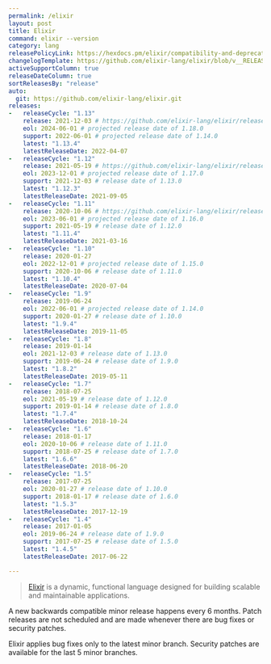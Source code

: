```yaml
---
permalink: /elixir
layout: post
title: Elixir
command: elixir --version
category: lang
releasePolicyLink: https://hexdocs.pm/elixir/compatibility-and-deprecations.html
changelogTemplate: https://github.com/elixir-lang/elixir/blob/v__RELEASE_CYCLE__/CHANGELOG.md
activeSupportColumn: true
releaseDateColumn: true
sortReleasesBy: "release"
auto:
  git: https://github.com/elixir-lang/elixir.git
releases:
-   releaseCycle: "1.13"
    release: 2021-12-03 # https://github.com/elixir-lang/elixir/releases/tag/v1.13.0
    eol: 2024-06-01 # projected release date of 1.18.0
    support: 2022-06-01 # projected release date of 1.14.0
    latest: "1.13.4"
    latestReleaseDate: 2022-04-07
-   releaseCycle: "1.12"
    release: 2021-05-19 # https://github.com/elixir-lang/elixir/releases/tag/v1.12.0
    eol: 2023-12-01 # projected release date of 1.17.0
    support: 2021-12-03 # release date of 1.13.0
    latest: "1.12.3"
    latestReleaseDate: 2021-09-05
-   releaseCycle: "1.11"
    release: 2020-10-06 # https://github.com/elixir-lang/elixir/releases/tag/v1.11.0
    eol: 2023-06-01 # projected release date of 1.16.0
    support: 2021-05-19 # release date of 1.12.0
    latest: "1.11.4"
    latestReleaseDate: 2021-03-16
-   releaseCycle: "1.10"
    release: 2020-01-27
    eol: 2022-12-01 # projected release date of 1.15.0
    support: 2020-10-06 # release date of 1.11.0
    latest: "1.10.4"
    latestReleaseDate: 2020-07-04
-   releaseCycle: "1.9"
    release: 2019-06-24
    eol: 2022-06-01 # projected release date of 1.14.0
    support: 2020-01-27 # release date of 1.10.0
    latest: "1.9.4"
    latestReleaseDate: 2019-11-05
-   releaseCycle: "1.8"
    release: 2019-01-14
    eol: 2021-12-03 # release date of 1.13.0
    support: 2019-06-24 # release date of 1.9.0
    latest: "1.8.2"
    latestReleaseDate: 2019-05-11
-   releaseCycle: "1.7"
    release: 2018-07-25
    eol: 2021-05-19 # release date of 1.12.0
    support: 2019-01-14 # release date of 1.8.0
    latest: "1.7.4"
    latestReleaseDate: 2018-10-24
-   releaseCycle: "1.6"
    release: 2018-01-17
    eol: 2020-10-06 # release date of 1.11.0
    support: 2018-07-25 # release date of 1.7.0
    latest: "1.6.6"
    latestReleaseDate: 2018-06-20
-   releaseCycle: "1.5"
    release: 2017-07-25
    eol: 2020-01-27 # release date of 1.10.0
    support: 2018-01-17 # release date of 1.6.0
    latest: "1.5.3"
    latestReleaseDate: 2017-12-19
-   releaseCycle: "1.4"
    release: 2017-01-05
    eol: 2019-06-24 # release date of 1.9.0
    support: 2017-07-25 # release date of 1.5.0
    latest: "1.4.5"
    latestReleaseDate: 2017-06-22

---
```


>[Elixir](https://elixir-lang.org/) is a dynamic, functional language designed for building scalable and maintainable applications.

A new backwards compatible minor release happens every 6 months. Patch releases are not scheduled and are made whenever there are bug fixes or security patches.

Elixir applies bug fixes only to the latest minor branch. Security patches are available for the last 5 minor branches.
